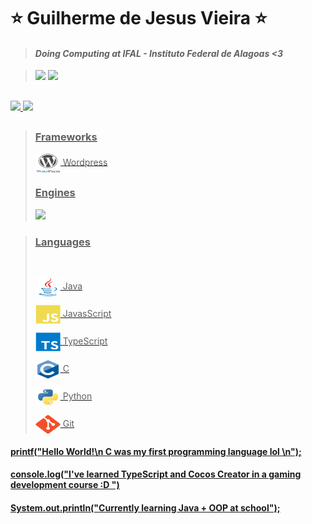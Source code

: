 #  ⭐ Guilherme de Jesus Vieira ⭐ 

      
>#### *Doing Computing at IFAL - Instituto Federal de Alagoas <3*
>


><a href="https://instagram.com/guilherme_gjv" target="_blank"><img src="https://img.shields.io/badge/-Instagram-%23E4405F?style=for-the-badge&logo=instagram&logoColor=white" target="_blank"></a>
><a href = "mailto:guijesus.info@gmail.com"><img src="https://img.shields.io/badge/-Gmail-%23333?style=for-the-badge&logo=gmail&logoColor=white" target="_blank"></a>
>
>
##

 <div>
  <a href="https://github.com/guilherme-gjv">
  <img height="180em" src="https://github-readme-stats.vercel.app/api?username=guilherme-gjv&show_icons=true&theme=highcontrast&include_all_commits=true&count_private=true"/>
  <img height="200em" src="https://github-readme-stats.vercel.app/api/top-langs/?username=guilherme-gjv&layout=compact&langs_count=7&theme=highcontrast"/>
<div/>
   
## 
   

>   
>### Frameworks
>
>   <img align="center" alt="Gui-Wp" height="30" width="40" src="https://raw.githubusercontent.com/devicons/devicon/master/icons/wordpress/wordpress-original.svg"> Wordpress
>   
>### Engines
>   
>   ![](https://img.shields.io/badge/Cocos_Creator-92928f?style=flat&logo=Cocos)
>

>### Languages
>   <div style="display: inline_block"><br>
>  
>  <img align="center" alt="Gui-Java" height="30" width="40" src="https://raw.githubusercontent.com/devicons/devicon/master/icons/java/java-original.svg"> Java 
>
>  <img align="center" alt="Gui-Js" height="30" width="40" src="https://raw.githubusercontent.com/devicons/devicon/master/icons/javascript/javascript-plain.svg">  JavasScript 
>
>  <img align="center" alt="Gui-Ts" height="30" width="40" src="https://raw.githubusercontent.com/devicons/devicon/master/icons/typescript/typescript-plain.svg">  TypeScript 
>
>  <img align="center" alt="Gui-C" height="30" width="40" src="https://raw.githubusercontent.com/devicons/devicon/master/icons/c/c-original.svg">  C 
>
>  <img align="center" alt="Gui-Python" height="30" width="40" src="https://raw.githubusercontent.com/devicons/devicon/master/icons/python/python-original.svg"> Python 
>
>  <img align="center" alt="Gui-Git" height="30" width="40" src="https://raw.githubusercontent.com/devicons/devicon/master/icons/git/git-original.svg"> Git
>
   
   
#### printf("Hello World!\n C was my first programming language lol \n");
   
#### console.log("I've learned TypeScript and Cocos Creator in a gaming development course :D ")
   
#### System.out.println("Currently learning Java + OOP at school");
   

